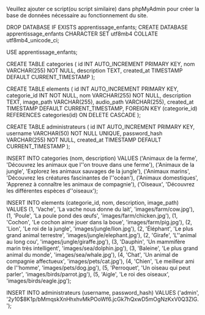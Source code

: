 Veuillez ajouter ce script(ou script similaire) dans phpMyAdmin pour créer la base de données nécessaire au fonctionnement du site.

DROP DATABASE IF EXISTS apprentissage_enfants;
CREATE DATABASE apprentissage_enfants
CHARACTER SET utf8mb4
COLLATE utf8mb4_unicode_ci;

USE apprentissage_enfants;

CREATE TABLE categories (
    id INT AUTO_INCREMENT PRIMARY KEY,
    nom VARCHAR(255) NOT NULL,
    description TEXT,
    created_at TIMESTAMP DEFAULT CURRENT_TIMESTAMP
);

CREATE TABLE elements (
    id INT AUTO_INCREMENT PRIMARY KEY,
    categorie_id INT NOT NULL,
    nom VARCHAR(255) NOT NULL,
    description TEXT,
    image_path VARCHAR(255),
    audio_path VARCHAR(255),
    created_at TIMESTAMP DEFAULT CURRENT_TIMESTAMP,
    FOREIGN KEY (categorie_id) REFERENCES categories(id) ON DELETE CASCADE
);

CREATE TABLE administrateurs (
    id INT AUTO_INCREMENT PRIMARY KEY,
    username VARCHAR(50) NOT NULL UNIQUE,
    password_hash VARCHAR(255) NOT NULL,
    created_at TIMESTAMP DEFAULT CURRENT_TIMESTAMP
);

INSERT INTO categories (nom, description) VALUES
('Animaux de la ferme', 'Découvrez les animaux que l''on trouve dans une ferme'),
('Animaux de la jungle', 'Explorez les animaux sauvages de la jungle'),
('Animaux marins', 'Découvrez les créatures fascinantes de l''océan'),
('Animaux domestiques', 'Apprenez à connaître les animaux de compagnie'),
('Oiseaux', 'Découvrez les différentes espèces d''oiseaux');

INSERT INTO elements (categorie_id, nom, description, image_path) VALUES
(1, 'Vache', 'La vache nous donne du lait', 'images/farm/cow.jpg'),
(1, 'Poule', 'La poule pond des œufs', 'images/farm/chicken.jpg'),
(1, 'Cochon', 'Le cochon aime jouer dans la boue', 'images/farm/pig.jpg'),
(2, 'Lion', 'Le roi de la jungle', 'images/jungle/lion.jpg'),
(2, 'Éléphant', 'Le plus grand animal terrestre', 'images/jungle/elephant.jpg'),
(2, 'Girafe', 'L''animal au long cou', 'images/jungle/giraffe.jpg'),
(3, 'Dauphin', 'Un mammifère marin très intelligent', 'images/sea/dolphin.jpg'),
(3, 'Baleine', 'Le plus grand animal du monde', 'images/sea/whale.jpg'),
(4, 'Chat', 'Un animal de compagnie affectueux', 'images/pets/cat.jpg'),
(4, 'Chien', 'Le meilleur ami de l''homme', 'images/pets/dog.jpg'),
(5, 'Perroquet', 'Un oiseau qui peut parler', 'images/birds/parrot.jpg'),
(5, 'Aigle', 'Le roi des oiseaux', 'images/birds/eagle.jpg');

INSERT INTO administrateurs (username, password_hash) VALUES
('admin', '$2y$10$8K1p/bMmqskXnHhxhvMkPOoWf6.jcGk7hQxwD5mOgNzKxV0Q3ZlG.');

